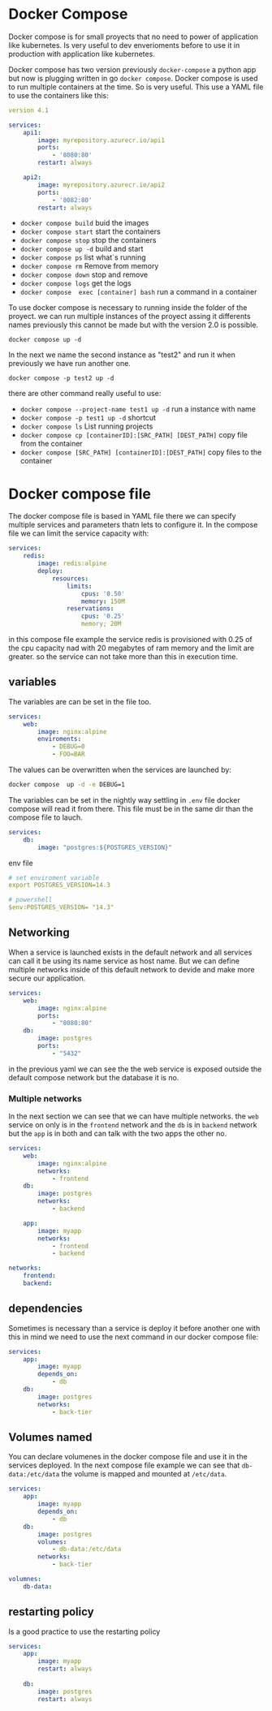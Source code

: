 # Docker Compose

Docker compose is for small proyects that no need to power of application like kubernetes. Is very useful to dev enverioments before to use it in production with application like kubernetes.

Docker compose has two version previously `docker-compose` a python app but now is plugging written in go `docker compose`. Docker compose is used to run multiple containers at the time. So is very useful. This use a YAML file to use the containers like this:

```yaml
version 4.1

services:
    api1:
        image: myrepository.azurecr.io/api1
        ports:
            - '8080:80'
        restart: always

    api2:
        image: myrepository.azurecr.io/api2
        ports:
            - '8082:80'
        restart: always
```

* `docker compose build` buid the images
* `docker compose start` start the containers
* `docker compose stop` stop the containers 
* `docker compose up -d` build and start
* `docker compose ps` list what`s running
* `docker compose rm` Remove from memory
* `docker compose down` stop and remove
* `docker compose logs` get the logs
* `docker compose  exec [container] bash` run a command in a container 

To use docker compose is necessary to running inside the folder of the proyect. we can run multiple instances of the proyect assing it differents names previously this cannot be made but with the version 2.0 is possible.
```
docker compose up -d
```

In the next we name the second instance  as "test2" and run it when previously we have run another one.
```
docker compose -p test2 up -d

```

there are other command really useful to use:



* `docker compose --project-name test1 up -d` run a instance with name
* `docker compose -p test1 up -d` shortcut
* `docker compose ls` List running projects
* `docker compose cp [containerID]:[SRC_PATH] [DEST_PATH]` copy file from the container
* `docker compose [SRC_PATH] [containerID]:[DEST_PATH]` copy files to the container
 

# Docker compose file

The docker compose file is based in YAML file there we can specify multiple services and parameters thatn lets to configure it. In the compose file we can limit the service capacity with:

```yaml
services:
    redis:
        image: redis:alpine
        deploy:
            resources:
                limits:
                    cpus: '0.50'
                    memory: 150M
                reservations:
                    cpus: '0.25'
                    memory; 20M
```

in this compose file example the service redis is provisioned with 0.25 of the cpu capacity nad with 20 megabytes of ram memory and the limit are greater. so the service can not take more than  this in execution time.

## variables

The variables are can be set in the file too.

```yaml
services:
    web:
        image: nginx:alpine
        enviroments:
            - DEBUG=0
            - FOO=BAR
```

The values can be overwritten when the services are launched by:

```bash
docker compose  up -d -e DEBUG=1
```

The variables can be set in the nightly way settling in `.env` file docker compose will read it from there. This file must be in the same dir than the compose file to lauch.


```yaml
services:
    db:
        image: "postgres:${POSTGRES_VERSION}"
```
env file
```yaml
# set enviroment variable
export POSTGRES_VERSION=14.3

# powershell
$env:POSTGRES_VERSION= "14.3"

```

## Networking

When a service is launched exists in the default network and all services can call it be using its name service as host name. But we can define multiple networks inside of this default network to devide and make more secure our application. 

```yaml
services:
    web:
        image: nginx:alpine
        ports:
            - "8080:80"
    db:
        image: postgres
        ports:
            - "5432"

```

in the previous yaml we can see the the web service is exposed outside the default compose network but the database it is no.

### Multiple networks

In the next section we can see that we can have multiple networks. the `web` service on only is in the `frontend` network and the `db` is in `backend` network but the `app` is in both and can talk with the two apps the other no.

```yaml
services:
    web:
        image: nginx:alpine
        networks:
            - frontend
    db:
        image: postgres
        networks:
            - backend

    app:
        image: myapp
        networks:
            - frontend
            - backend

networks:
    frontend:
    backend:

```

## dependencies

Sometimes is necessary than a service is deploy it before another one with this in mind we need to use the next command in our docker compose file:

```yaml
services:
    app: 
        image: myapp
        depends_on:
            - db
    db:
        image: postgres
        networks:
            - back-tier
```

## Volumes named

You can declare volumenes in the docker compose file and use it in the services deployed. In the next compose file example we can see that `db-data:/etc/data` the volume is mapped and mounted at `/etc/data`.


```yaml
services:
    app:
        image: myapp
        depends_on:
            - db
    db:
        image: postgres
        volumes:
            - db-data:/etc/data
        networks:
            - back-tier

volumnes:
    db-data:
```

## restarting policy

Is a good practice to use the restarting policy

```yaml
services:
    app:
        image: myapp
        restart: always
    
    db:
        image: postgres
        restart: always
    
```